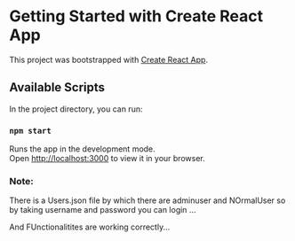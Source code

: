 # Getting Started with Create React App

This project was bootstrapped with [Create React App](https://github.com/facebook/create-react-app).

## Available Scripts

In the project directory, you can run:

### `npm start`

Runs the app in the development mode.\
Open [http://localhost:3000](http://localhost:3000) to view it in your browser.

### Note:

There is a Users.json file by which there are adminuser and NOrmalUser so by taking username and password you can login ...

And FUnctionalitites are working correctly...